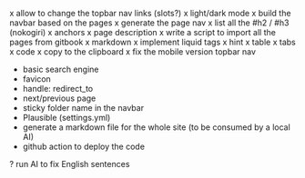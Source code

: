 x allow to change the topbar nav links (slots?)
x light/dark mode
x build the navbar based on the pages
x generate the page nav
  x list all the #h2 / #h3 (nokogiri)
  x anchors
x page description
x write a script to import all the pages from gitbook
x markdown
  x implement liquid tags
    x hint
    x table
    x tabs
    x code
      x copy to the clipboard
x fix the mobile version topbar nav
- basic search engine
- favicon
- handle: redirect_to
- next/previous page
- sticky folder name in the navbar
- Plausible (settings.yml)
- generate a markdown file for the whole site (to be consumed by a local AI)
- github action to deploy the code

? run AI to fix English sentences
